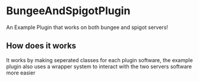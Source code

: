 # BungeeAndSpigotPlugin
An Example Plugin that works on both bungee and spigot servers!

## How does it works
It works by making seperated classes for each plugin software, the example plugin also uses a wrapper system to interact with the two servers software more easier

